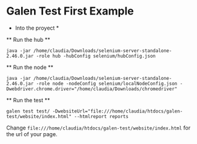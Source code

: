 # Galen Test First Example

* Into the proyect *

** Run the hub **

```java -jar /home/claudia/Downloads/selenium-server-standalone-2.46.0.jar -role hub -hubConfig selenium/hubConfig.json```

** Run the node **

```java -jar /home/claudia/Downloads/selenium-server-standalone-2.46.0.jar -role node -nodeConfig selenium/localNodeConfig.json -Dwebdriver.chrome.driver="/home/claudia/Downloads/chromedriver"```

** Run the test **

```galen test test/ -DwebsiteUrl="file:///home/claudia/htdocs/galen-test/website/index.html" --htmlreport reports```

Change ```file:///home/claudia/htdocs/galen-test/website/index.html``` for the url of your page.